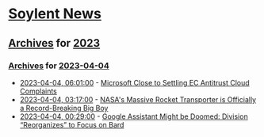 # [Soylent News](../../../README.md)

## [Archives](../../index.md) for [2023](../index.md)

### [Archives](../../index.md) for [2023-04-04](index.md)

* [2023-04-04, 06:01:00](https://soylentnews.org/article.pl?sid=23/04/03/1250217&from=rss) - [Microsoft Close to Settling EC Antitrust Cloud Complaints](https://soylentnews.org/article.pl?sid=23/04/03/1250217&from=rss)
* [2023-04-04, 03:17:00](https://soylentnews.org/article.pl?sid=23/04/03/1157213&from=rss) - [NASA's Massive Rocket Transporter is Officially a Record-Breaking Big Boy](https://soylentnews.org/article.pl?sid=23/04/03/1157213&from=rss)
* [2023-04-04, 00:29:00](https://soylentnews.org/article.pl?sid=23/04/03/1140252&from=rss) - [Google Assistant Might be Doomed: Division “Reorganizes” to Focus on Bard](https://soylentnews.org/article.pl?sid=23/04/03/1140252&from=rss)
